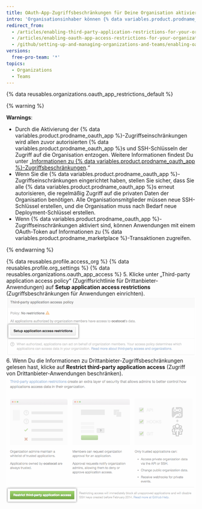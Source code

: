 ```yaml
---
title: OAuth-App-Zugriffsbeschränkungen für Deine Organisation aktivieren
intro: 'Organisationsinhaber können {% data variables.product.prodname_oauth_app %}-Zugriffseinschränkungen aktivieren, um zu verhindern, dass nicht vertrauenswürdige Apps auf die Ressourcen der Organisation zugreifen, und gleichzeitig Organisationsmitgliedern die Nutzung von {% data variables.product.prodname_oauth_app %} für ihre persönlichen Konten zu erlauben.'
redirect_from:
  - /articles/enabling-third-party-application-restrictions-for-your-organization/
  - /articles/enabling-oauth-app-access-restrictions-for-your-organization
  - /github/setting-up-and-managing-organizations-and-teams/enabling-oauth-app-access-restrictions-for-your-organization
versions:
  free-pro-team: '*'
topics:
  - Organizations
  - Teams
---
```


{% data reusables.organizations.oauth_app_restrictions_default %}

{% warning %}

**Warnings**:
- Durch die Aktivierung der {% data variables.product.prodname_oauth_app %}-Zugriffseinschränkungen wird allen zuvor autorisierten {% data variables.product.prodname_oauth_app %}s und SSH-Schlüsseln der Zugriff auf die Organisation entzogen. Weitere Informationen findest Du unter „[Informationen zu {% data variables.product.prodname_oauth_app %}-Zugriffsbeschränkungen](/articles/about-oauth-app-access-restrictions).“
- Wenn Sie die {% data variables.product.prodname_oauth_app %}-Zugriffseinschränkungen eingerichtet haben, stellen Sie sicher, dass Sie alle {% data variables.product.prodname_oauth_app %}s erneut autorisieren, die regelmäßig Zugriff auf die privaten Daten der Organisation benötigen. Alle Organisationsmitglieder müssen neue SSH-Schlüssel erstellen, und die Organisation muss nach Bedarf neue Deployment-Schlüssel erstellen.
- Wenn {% data variables.product.prodname_oauth_app %}-Zugriffseinschränkungen aktiviert sind, können Anwendungen mit einem OAuth-Token auf Informationen zu {% data variables.product.prodname_marketplace %}-Transaktionen zugreifen.

{% endwarning %}

{% data reusables.profile.access_org %}
{% data reusables.profile.org_settings %}
{% data reusables.organizations.oauth_app_access %}
5. Klicke unter „Third-party application access policy“ (Zugriffsrichtlinie für Drittanbieter-Anwendungen) auf **Setup application access restrictions** (Zugriffsbeschränkungen für Anwendungen einrichten). ![Schaltfläche „Set up restrictions" (Einrichten von Beschränkungen)](/assets/images/help/settings/settings-third-party-set-up-restrictions.png)
6. Wenn Du die Informationen zu Drittanbieter-Zugriffsbeschränkungen gelesen hast, klicke auf **Restrict third-party application access** (Zugriff von Drittanbieter-Anwendungen beschränken). ![Schaltfläche „Restriction confirmation" (Beschränkungen bestätigen)](/assets/images/help/settings/settings-third-party-restrict-confirm.png)
